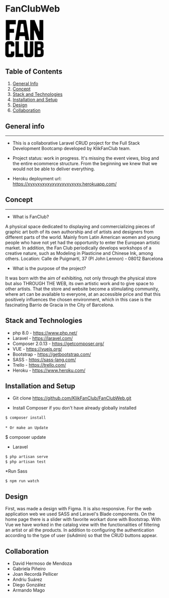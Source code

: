 # FanClubWeb

<img width="122" alt="Image" src="https://github.com/KlikFanClub/FanClubWeb/blob/master/public/img/home/logo/fan-club.png">

## Table of Contents
1. [General Info](#general-info)
2. [Concept](#Concept)
3. [Stack and Technologies](#stack-technologies)
4. [Installation and Setup](#installation-setup)
5. [Design](#design)
6. [Collaboration](#collaboration)

## General info
***
* This is a collaborative Laravel CRUD project for the Full Stack Development Bootcamp developed by KlikFanClub team.
* Project status: work in progress. It's missing the event views, blog and the entire ecommerce structure. From the beginning we knew that we would not be able to deliver everything.

* Heroku deployment url: https://xyxyxyxyxyxyxyxyxyxyxy.herokuapp.com/

## Concept
***
* What is FanClub?

A physical space dedicated to displaying and commercializing pieces of graphic art both of its own authorship and of artists and designers from different parts of the world.
Mainly from Latin American women and young people who have not yet had the opportunity to enter the European artistic market.
In addition, the Fan Club periodically develops workshops of a creative nature, such as Modeling in Plasticine and Chinese Ink, among others.
Location: Calle de Puigmartí, 37 (Pl John Lennon) - 08012 Barcelona

* What is the purpose of the project?

It was born with the aim of exhibiting, not only through the physical store but also THROUGH THE WEB, its own artistic work and to give space to other artists.
That the store and website become a stimulating community, where art can be available to everyone, at an accessible price and that this positively influences the chosen environment, which in this case is the fascinating Barrio de Gracia in the City of Barcelona.

## Stack and Technologies

* php 8.0 - https://www.php.net/
* Laravel - https://laravel.com/
* Composer 2.0.13 - https://getcomposer.org/
* VUE - https://vuejs.org/
* Bootstrap - https://getbootstrap.com/
* SASS - https://sass-lang.com/
* Trello - https://trello.com/
* Heroku - https://www.heroku.com/

## Installation and Setup

* Git clone https://github.com/KlikFanClub/FanClubWeb.git

* Install Composer if you don't have already globally installed
```
$ composer install

* Or make an Update
```
$ composer update

* Laravel
```
$ php artisan serve
$ php artisan test
```
*Run Sass
```
$ npm run watch
```
## Design

First, was made a design with Figma. It is also responsive. For the web application web we used SASS and Laravel's Blade components. On the home page there is a slider with favorite workart done with Bootstrap. With Vue we have worked in the catalog view with the functionalities of filtering an artist or all the products. In addition to configuring the authentication according to the type of user (isAdmin) so that the CRUD buttons appear.

## Collaboration

* David Hermoso de Mendoza
* Gabriela Piñeiro
* Joan Recordà Pellicer
* Andriu Suárez
* Diego González
* Armando Mago


